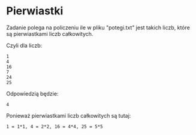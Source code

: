# Pierwiastki

Zadanie polega na policzeniu ile w pliku "potegi.txt"
jest takich liczb, które są pierwiastkami liczb całkowitych.

Czyli dla liczb:
```
1
4
16
7
24
25
```

Odpowiedzią będzie:
```
4
```

Ponieważ pierwiastkami liczb całkowitych są tutaj: 
```
1 = 1*1, 4 = 2*2, 16 = 4*4, 25 = 5*5
```